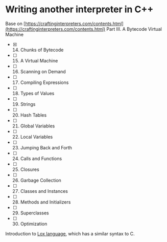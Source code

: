 # Writing another interpreter in C++
Base on [https://craftinginterpreters.com/contents.html](https://craftinginterpreters.com/contents.html) Part III. A Bytecode Virtual Machine

- [x] 14. Chunks of Bytecode
- [ ] 15. A Virtual Machine
- [ ] 16. Scanning on Demand
- [ ] 17. Compiling Expressions
- [ ] 18. Types of Values
- [ ] 19. Strings
- [ ] 20. Hash Tables
- [ ] 21. Global Variables
- [ ] 22. Local Variables
- [ ] 23. Jumping Back and Forth
- [ ] 24. Calls and Functions
- [ ] 25. Closures
- [ ] 26. Garbage Collection
- [ ] 27. Classes and Instances
- [ ] 28. Methods and Initializers
- [ ] 29. Superclasses
- [ ] 30. Optimization

Introduction to [Lox language](https://craftinginterpreters.com/the-lox-language.html#functions), which has a similar syntax to C.

